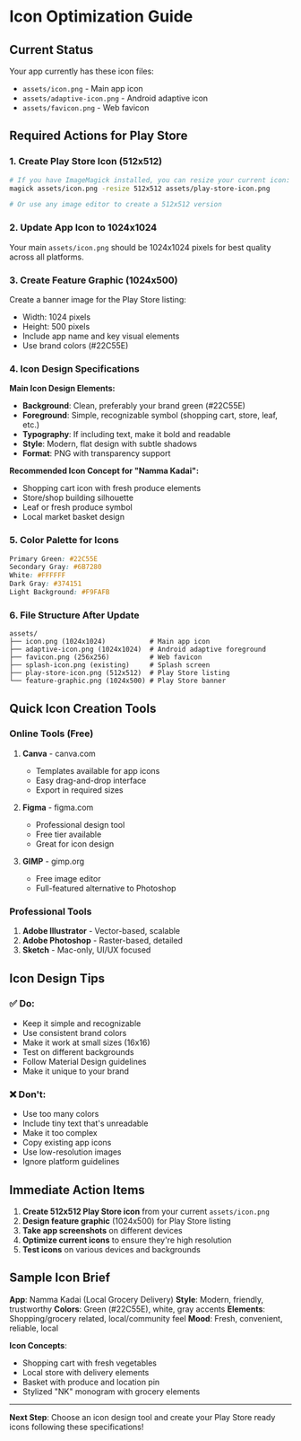 # Icon Optimization Guide

## Current Status
Your app currently has these icon files:
- `assets/icon.png` - Main app icon
- `assets/adaptive-icon.png` - Android adaptive icon
- `assets/favicon.png` - Web favicon

## Required Actions for Play Store

### 1. **Create Play Store Icon (512x512)**
```bash
# If you have ImageMagick installed, you can resize your current icon:
magick assets/icon.png -resize 512x512 assets/play-store-icon.png

# Or use any image editor to create a 512x512 version
```

### 2. **Update App Icon to 1024x1024**
Your main `assets/icon.png` should be 1024x1024 pixels for best quality across all platforms.

### 3. **Create Feature Graphic (1024x500)**
Create a banner image for the Play Store listing:
- Width: 1024 pixels
- Height: 500 pixels
- Include app name and key visual elements
- Use brand colors (#22C55E)

### 4. **Icon Design Specifications**

**Main Icon Design Elements:**
- **Background**: Clean, preferably your brand green (#22C55E)
- **Foreground**: Simple, recognizable symbol (shopping cart, store, leaf, etc.)
- **Typography**: If including text, make it bold and readable
- **Style**: Modern, flat design with subtle shadows
- **Format**: PNG with transparency support

**Recommended Icon Concept for "Namma Kadai":**
- Shopping cart icon with fresh produce elements
- Store/shop building silhouette
- Leaf or fresh produce symbol
- Local market basket design

### 5. **Color Palette for Icons**
```css
Primary Green: #22C55E
Secondary Gray: #6B7280
White: #FFFFFF
Dark Gray: #374151
Light Background: #F9FAFB
```

### 6. **File Structure After Update**
```
assets/
├── icon.png (1024x1024)           # Main app icon
├── adaptive-icon.png (1024x1024)  # Android adaptive foreground
├── favicon.png (256x256)          # Web favicon
├── splash-icon.png (existing)     # Splash screen
├── play-store-icon.png (512x512)  # Play Store listing
└── feature-graphic.png (1024x500) # Play Store banner
```

## Quick Icon Creation Tools

### Online Tools (Free)
1. **Canva** - canva.com
   - Templates available for app icons
   - Easy drag-and-drop interface
   - Export in required sizes

2. **Figma** - figma.com
   - Professional design tool
   - Free tier available
   - Great for icon design

3. **GIMP** - gimp.org
   - Free image editor
   - Full-featured alternative to Photoshop

### Professional Tools
1. **Adobe Illustrator** - Vector-based, scalable
2. **Adobe Photoshop** - Raster-based, detailed
3. **Sketch** - Mac-only, UI/UX focused

## Icon Design Tips

### ✅ Do:
- Keep it simple and recognizable
- Use consistent brand colors
- Make it work at small sizes (16x16)
- Test on different backgrounds
- Follow Material Design guidelines
- Make it unique to your brand

### ❌ Don't:
- Use too many colors
- Include tiny text that's unreadable
- Make it too complex
- Copy existing app icons
- Use low-resolution images
- Ignore platform guidelines

## Immediate Action Items

1. **Create 512x512 Play Store icon** from your current `assets/icon.png`
2. **Design feature graphic** (1024x500) for Play Store listing
3. **Take app screenshots** on different devices
4. **Optimize current icons** to ensure they're high resolution
5. **Test icons** on various devices and backgrounds

## Sample Icon Brief

**App**: Namma Kadai (Local Grocery Delivery)
**Style**: Modern, friendly, trustworthy
**Colors**: Green (#22C55E), white, gray accents
**Elements**: Shopping/grocery related, local/community feel
**Mood**: Fresh, convenient, reliable, local

**Icon Concepts**:
- Shopping cart with fresh vegetables
- Local store with delivery elements
- Basket with produce and location pin
- Stylized "NK" monogram with grocery elements

---

**Next Step**: Choose an icon design tool and create your Play Store ready icons following these specifications!
